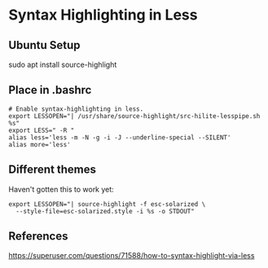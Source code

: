 # Syntax Highlighting in Less

## Ubuntu Setup
sudo apt install source-highlight

## Place in .bashrc

    # Enable syntax-highlighting in less.
    export LESSOPEN="| /usr/share/source-highlight/src-hilite-lesspipe.sh %s"
    export LESS=" -R "
    alias less='less -m -N -g -i -J --underline-special --SILENT'
    alias more='less'


## Different themes

Haven't gotten this to work yet:

    export LESSOPEN="| source-highlight -f esc-solarized \
      --style-file=esc-solarized.style -i %s -o STDOUT"

## References

https://superuser.com/questions/71588/how-to-syntax-highlight-via-less
